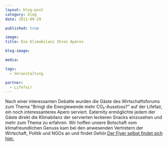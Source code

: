 ```yaml
---
layout: blog-post
category: blog
date: 2011-09-29

published: true

image:
title: Die Klimabilanz Ihres Apéros

blog-image:

media:

tags:
  - Veranstaltung

partner:
  - Lifefair
---
```


Nach einer interessanten Debatte wurden die Gäste des Wirtschaftsforums zum Thema "Bringt die Energiewende mehr CO₂-Ausstoss?" auf der Lifefair, ein noch interessanteres Apero serviert. Eaternity ermöglichte jedem der Gäste direkt die Klimabilanz der servierten leckeren Snacks einzusehen und mehr zum Thema zu erfahren. Wir hoffen unsere Botschaft vom klimafreundlichen Genuss kam bei den anwesenden Vertretern der Wirtschaft, Politik und NGOs an und findet Gehör.[Der Flyer selbst findet sich hier.][1]

[1]: http://
